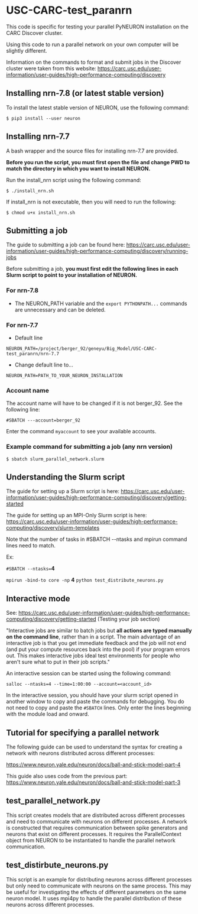 # USC-CARC-test_paranrn

This code is specific for testing your parallel PyNEURON installation on the CARC Discover cluster. 

Using this code to run a parallel network on your own computer will be slightly different.

Information on the commands to format and submit jobs in the Discover cluster were taken from this website: https://carc.usc.edu/user-information/user-guides/high-performance-computing/discovery

## Installing nrn-7.8 (or latest stable version)
To install the latest stable version of NEURON, use the following command:

```
$ pip3 install --user neuron
```

## Installing nrn-7.7

A bash wrapper and the source files for installing nrn-7.7 are provided.

**Before you run the script, you must first open the file and change PWD to match the directory in which you want to install NEURON.**

Run the install_nrn script using the following command:

```
$ ./install_nrn.sh
```

If install_nrn is not executable, then you will need to run the following:

```
$ chmod u+x install_nrn.sh
```

## Submitting a job
The guide to submitting a job can be found here: https://carc.usc.edu/user-information/user-guides/high-performance-computing/discovery/running-jobs

Before submitting a job, **you must first edit the following lines in each Slurm script to point to your installation of NEURON.**

### For nrn-7.8
* The NEURON_PATH variable and the ```export PYTHONPATH...``` commands are unnecessary and can be deleted.

### For nrn-7.7
* Default line
```
NEURON_PATH=/project/berger_92/geneyu/Big_Model/USC-CARC-test_paranrn/nrn-7.7
```

* Change default line to...
```
NEURON_PATH=PATH_TO_YOUR_NEURON_INSTALLATION
```

### Account name
The account name will have to be changed if it is not berger_92. See the following line:
```
#SBATCH ---account=berger_92
```
Enter the command ```myaccount``` to see your available accounts.

### Example command for submitting a job (any nrn version)
```
$ sbatch slurm_parallel_network.slurm
```

## Understanding the Slurm script
The guide for setting up a Slurm script is here: https://carc.usc.edu/user-information/user-guides/high-performance-computing/discovery/getting-started

The guide for setting up an MPI-Only Slurm script is here: https://carc.usc.edu/user-information/user-guides/high-performance-computing/discovery/slurm-templates

Note that the number of tasks in #SBATCH --ntasks and mpirun command lines need to match.

Ex:

```#SBATCH --ntasks=```**4**

```mpirun -bind-to core -np``` **4** ```python test_distribute_neurons.py```

## Interactive mode
See: https://carc.usc.edu/user-information/user-guides/high-performance-computing/discovery/getting-started (Testing your job section)

"Interactive jobs are similar to batch jobs but **all actions are typed manually on the command line**, rather than in a script. The main advantage of an interactive job is that you get immediate feedback and the job will not end (and put your compute resources back into the pool) if your program errors out. This makes interactive jobs ideal test environments for people who aren't sure what to put in their job scripts."

An interactive session can be started using the following command:
```
salloc --ntasks=4 --time=1:00:00 --account=<account_id>
```

In the interactive session, you should have your slurm script opened in another window to copy and paste the commands for debugging. You do not need to copy and paste the ```#SBATCH``` lines. Only enter the lines beginning with the module load and onward.

## Tutorial for specifying a parallel network
The following guide can be used to understand the syntax for creating a network with neurons distributed across different processes:

https://www.neuron.yale.edu/neuron/docs/ball-and-stick-model-part-4

This guide also uses code from the previous part: https://www.neuron.yale.edu/neuron/docs/ball-and-stick-model-part-3

## test_parallel_network.py
This script creates models that are distributed across different processes and need to communicate with neurons on different processes. A network is constructed that requires communication between spike generators and neurons that exist on different processes. It requires the ParallelContext object from NEURON to be instantiated to handle the parallel network communication.

## test_distirbute_neurons.py
This script is an example for distributing neurons across different processes but only need to communicate with neurons on the same process. This may be useful for investigating the effects of different parameters on the same neuron model. It uses mpi4py to handle the parallel distribution of these neurons across different processes.
